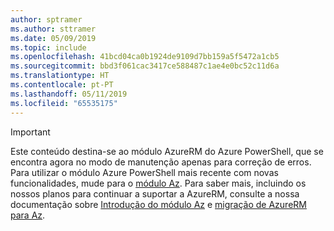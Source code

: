 ```yaml
---
author: sptramer
ms.author: sttramer
ms.date: 05/09/2019
ms.topic: include
ms.openlocfilehash: 41bcd04ca0b1924de9109d7bb159a5f5472a1cb5
ms.sourcegitcommit: bbd3f061cac3417ce588487c1ae4e0bc52c11d6a
ms.translationtype: HT
ms.contentlocale: pt-PT
ms.lasthandoff: 05/11/2019
ms.locfileid: "65535175"
---
```

> [!IMPORTANT]
>
> Este conteúdo destina-se ao módulo AzureRM do Azure PowerShell, que se encontra agora no modo de manutenção apenas para correção de erros.
> Para utilizar o módulo Azure PowerShell mais recente com novas funcionalidades, mude para o [módulo Az](/powershell/azure). Para saber mais, incluindo os nossos planos para continuar a suportar a AzureRM, consulte a nossa documentação sobre [Introdução do módulo Az](/powershell/azure/new-azureps-module-az) e [migração de AzureRM para Az](/powershell/azure/migrate-from-azurerm-to-az).
